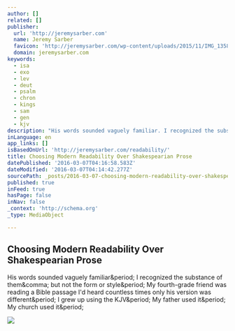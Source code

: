 ```yaml
---
author: []
related: []
publisher:
  url: 'http://jeremysarber.com'
  name: Jeremy Sarber
  favicon: 'http://jeremysarber.com/wp-content/uploads/2015/11/IMG_1358-e1448289479112.jpg'
  domain: jeremysarber.com
keywords:
  - isa
  - exo
  - lev
  - deut
  - psalm
  - chron
  - kings
  - sam
  - gen
  - kjv
description: "His words sounded vaguely familiar. I recognized the substance of them, but not the form or style. My fourth-grade friend was reading a Bible passage I'd heard countless times only his version was different. I grew up using the KJV. My father used it. My church used it."
inLanguage: en
app_links: []
isBasedOnUrl: 'http://jeremysarber.com/readability/'
title: Choosing Modern Readability Over Shakespearian Prose
datePublished: '2016-03-07T04:16:58.583Z'
dateModified: '2016-03-07T04:14:42.277Z'
sourcePath: _posts/2016-03-07-choosing-modern-readability-over-shakespearian-prose.md
published: true
inFeed: true
hasPage: false
inNav: false
_context: 'http://schema.org'
_type: MediaObject

---
```

<article style=""><h1>Choosing Modern Readability Over Shakespearian Prose</h1><p>His words sounded vaguely familiar&amp;period; I recognized the substance of them&amp;comma; but not the form or style&amp;period; My fourth-grade friend was reading a Bible passage I'd heard countless times only his version was different&amp;period; I grew up using the KJV&amp;period; My father used it&amp;period; My church used it&amp;period;</p><img src="http://jeremysarber.com/wp-content/uploads/2016/01/Open-Bible-on-the-Table.jpg" /></article>